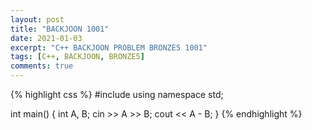```yaml
---
layout: post
title: "BACKJOON 1001"
date: 2021-01-03
excerpt: "C++ BACKJOON PROBLEM BRONZE5 1001"
tags: [C++, BACKJOON, BRONZE5]
comments: true
---
```


{% highlight css %} 
#include <iostream>
using namespace std;

int main()
{
	int A, B;
	cin >> A >> B;
	cout << A - B;
}
{% endhighlight %}